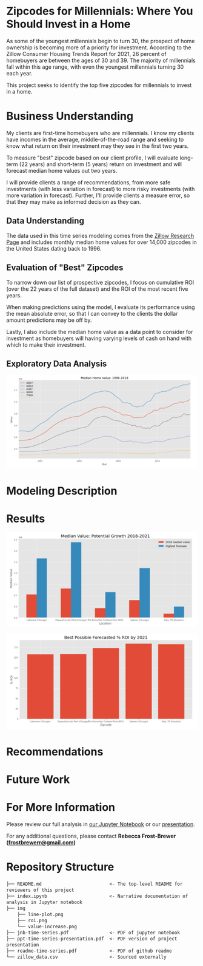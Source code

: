 
# Zipcodes for Millennials: Where You Should Invest in a Home

As some of the youngest millennials begin to turn 30, the prospect of home ownership is becoming more of a priority for investment. According to the Zillow Consumer Housing Trends Report for 2021, 26 percent of homebuyers are between the ages of 30 and 39. The majority of millennials fall within this age range, with even the youngest millennials turning 30 each year.

This project seeks to identify the top five zipcodes for millennials to invest in a home.

# Business Understanding

My clients are first-time homebuyers who are millennials. I know my clients have incomes in the average, middle-of-the-road range and seeking to know what return on their investment may they see in the first two years.

To measure "best" zipcode based on our client profile, I will evaluate long-term (22 years) and short-term (5 years) return on investment and will forecast median home values out two years.

I will provide clients a range of recommendations, from more safe investments (with less variation in forecast) to more risky investments (with more variation in forecast). Further, I'll provide clients a measure error, so that they may make as informed decision as they can.

## Data Understanding

The data used in this time series modeling comes from the [Zillow Research Page](https://www.zillow.com/research/data/) and includes monthly median home values for over 14,000 zipcodes in the United States dating back to 1996.

## Evaluation of "Best" Zipcodes

To narrow down our list of prospective zipcodes, I focus on cumulative ROI (over the 22 years of the full dataset) and the ROI of the most recent five years.

When making predictions using the model, I evaluate its performance using the mean absolute error, so that I can convey to the clients the dollar amount predictions may be off by.

Lastly, I also include the median home value as a data point to consider for investment as homebuyers will having varying levels of cash on hand with which to make their investment.

## Exploratory Data Analysis

![lineplot](img/line-plot.png)

# Modeling Description

# Results

![value increase](img/value-increase.png)

![roi](img/roi.png)

# Recommendations

# Future Work

# For More Information

Please review our full analysis in [our Jupyter Notebook](./index.ipynb) or our [presentation](./ppt-time-series-presentation.pdf).

For any additional questions, please contact **Rebecca Frost-Brewer (frostbrewerr@gmail.com)**

# Repository Structure

```
├── README.md                         <- The top-level README for reviewers of this project
├── index.ipynb                       <- Narrative documentation of analysis in Jupyter notebook
├── img
    ├── line-plot.png
    ├── roi.png
    └── value-increase.png
├── jnb-time-series.pdf               <- PDF of jupyter notebook
├── ppt-time-series-presentation.pdf  <- PDF version of project presentation
├── readme-time-series.pdf            <- PDF of github readme
└── zillow_data.csv                   <- Sourced externally
```
